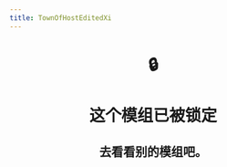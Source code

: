 ```yaml
---
title: TownOfHostEditedXi
---
```


<div align="center">
<h1>🔒</h1>
<h1>这个模组已被锁定</h1>
<h2>去看看别的模组吧。</h2>
</div>

<!--# TownOfHostEditedXi <Badge type="warning" text="已归档的模组" />
![TownOfHostEditedXi-BG](/Image/TownOfHostEditedXi.jpg)

> [!WARNING] 已归档的模组
> 该模组GitHub仓库已被删除,这通常意味着该模组已停止更新。-->